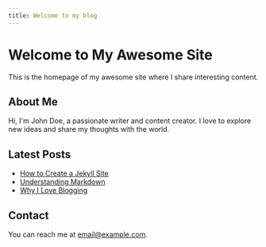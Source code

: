 ```yaml
---
title: Welcome to my blog
---
```


# Welcome to My Awesome Site

This is the homepage of my awesome site where I share interesting content.

## About Me

Hi, I'm John Doe, a passionate writer and content creator. I love to explore new ideas and share my thoughts with the world.

## Latest Posts

- [How to Create a Jekyll Site](posts/how-to-create-a-jekyll-site.md)
- [Understanding Markdown](posts/understanding-markdown.md)
- [Why I Love Blogging](posts/why-i-love-blogging.md)

## Contact

You can reach me at [email@example.com](mailto:email@example.com).
